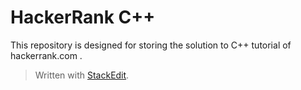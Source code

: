 
# HackerRank C++

This repository is designed for storing the solution to C++ tutorial of hackerrank.com .



> Written with [StackEdit](https://stackedit.io/).
